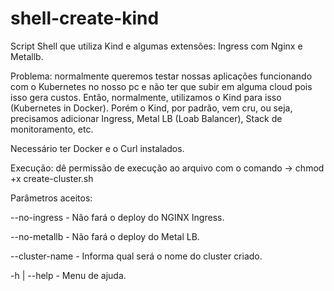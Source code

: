 # shell-create-kind
Script Shell que utiliza Kind e algumas extensões: Ingress com Nginx e Metallb. 

Problema: normalmente queremos testar nossas aplicações funcionando com o Kubernetes no nosso pc e não ter que subir em alguma cloud pois isso gera custos. Então, normalmente, utilizamos o Kind para isso (Kubernetes in Docker). Porém o Kind, por padrão, vem cru, ou seja, precisamos adicionar Ingress, Metal LB (Loab Balancer), Stack de monitoramento, etc.  

Necessário ter Docker e o Curl instalados.

Execução: dê permissão de execução ao arquivo com o comando -> chmod +x create-cluster.sh

Parâmetros aceitos:

  --no-ingress - Não fará o deploy do NGINX Ingress.
  
  --no-metallb - Não fará o deploy do Metal LB.
  
  --cluster-name <nome> - Informa qual será o nome do cluster criado.
  
  -h | --help - Menu de ajuda.
 
